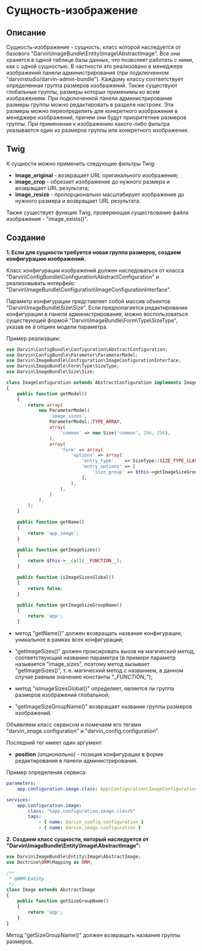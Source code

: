 Сущность-изображение
====================

## Описание

Сущность-изображение - сущность, класс которой наследуется от базового "Darvin\ImageBundle\Entity\Image\AbstractImage".
 Все они хранятся в одной таблице базы данных, что позволяет работать с ними, как с одной сущностью. В частности это
 реализовано в менеджере изображений панели администрирования (при подключенном "darvinstudio/darvin-admin-bundle").
 Каждому классу соответствует определенная группа размеров изображений. Также существуют глобальные группы, размеры которых
 применимы ко всем изображениям. При подключенной панели администрирования размеры группы можно редактировать в разделе
 настроек. Эти размеры можно переопределить для конкретного изображения в менеджере изображений, причем они будут
 приоритетнее размеров группы. При применении к изображению какого-либо фильтра указывается один из размеров группы или
 конкретного изображения.

## Twig

К сущности можно применить следующие фильтры Twig:

- **image_original** - возвращает URL оригинального изображения;
- **image_crop** - обрезает изображение до нужного размера и возвращает URL результата;
- **image_resize** - пропорционально масштабирует изображение до нужного размера и возвращает URL результата.

Также существует функция Twig, проверяющая существование файла изображения - "image_exists()".

## Создание

**1. Если для сущности требуется новая группа размеров, создаем конфигурацию изображений.**

Класс конфигурации изображений должен наследоваться от класса "Darvin\ConfigBundle\Configuration\AbstractConfiguration"
 и реализовывать интерфейс "Darvin\ImageBundle\Configuration\ImageConfigurationInterface".

Параметр конфигурации представляет собой массив объектов "Darvin\ImageBundle\Size\Size". Если предполагается
 редактирование конфигурации в панели администрирования, можно воспользоваться существующей формой
 "Darvin\ImageBundle\Form\Type\SizeType", указав ее в опциях модели параметра.

Пример реализации:

```php
use Darvin\ConfigBundle\Configuration\AbstractConfiguration;
use Darvin\ConfigBundle\Parameter\ParameterModel;
use Darvin\ImageBundle\Configuration\ImageConfigurationInterface;
use Darvin\ImageBundle\Form\Type\SizeType;
use Darvin\ImageBundle\Size\Size;

class ImageConfiguration extends AbstractConfiguration implements ImageConfigurationInterface
{
    public function getModel()
    {
        return array(
            new ParameterModel(
                'image_sizes',
                ParameterModel::TYPE_ARRAY,
                array(
                    'common' => new Size('common', 256, 256),
                ),
                array(
                    'form' => array(
                        'options' => array(
                            'entry_type'    => SizeType::SIZE_TYPE_CLASS,
                            'entry_options' => [
                                'size_group' => $this->getImageSizeGroupName(),
                            ],
                        ),
                    ),
                )
            ),
        );
    }

    public function getName()
    {
        return 'app_image';
    }

    public function getImageSizes()
    {
        return $this->__call(__FUNCTION__);
    }

    public function isImageSizesGlobal()
    {
        return false;
    }

    public function getImageSizeGroupName()
    {
        return 'app';
    }
```

- метод "getName()" должен возвращать название конфигурации, уникальное в рамках всех конфигураций;

- "getImageSizes()" должен проксировать вызов на магический метод, соответствующий названию параметра (в примере параметр
 называется "image_sizes", поэтому метод вызывает "getImageSizes()", т. е. магический метод с названием, в данном случае
 равным значению константы "\__FUNCTION\__");

- метод "isImageSizesGlobal()" определяет, является ли группа размеров изображений глобальной;

- "getImageSizeGroupName()" возвращает название группы размеров изображений.

Объявляем класс сервисом и помечаем его тегами "darvin_image.configuration" и "darvin_config.configuration".

Последний тег имеет один аргумент:

- **position** *(опционально)* - позиция конфигурации в форме редактирования в панели администрирования.

Пример определения сервиса:

```yaml
parameters:
    app.configuration.image.class: App\Configuration\ImageConfiguration

services:
    app.configuration.image:
        class: "%app.configuration.image.class%"
        tags:
            - { name: darvin_config.configuration }
            - { name: darvin_image.configuration }
```

**2. Создаем класс сущности, который наследуется от "Darvin\ImageBundle\Entity\Image\AbstractImage":**

```php
use Darvin\ImageBundle\Entity\Image\AbstractImage;
use Doctrine\ORM\Mapping as ORM;

/**
 * @ORM\Entity
 */
class Image extends AbstractImage
{
    public function getSizeGroupName()
    {
        return 'app';
    }
}
```

Метод "getSizeGroupName()" должен возвращать название группы размеров.
